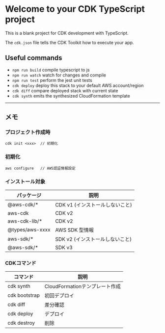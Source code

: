 # Welcome to your CDK TypeScript project

This is a blank project for CDK development with TypeScript.

The `cdk.json` file tells the CDK Toolkit how to execute your app.

## Useful commands

* `npm run build`   compile typescript to js
* `npm run watch`   watch for changes and compile
* `npm run test`    perform the jest unit tests
* `cdk deploy`      deploy this stack to your default AWS account/region
* `cdk diff`        compare deployed stack with current state
* `cdk synth`       emits the synthesized CloudFormation template

----

## メモ

### プロジェクト作成時
```
cdk init <xxx>  // 初期化
```

### 初期化
```
aws configure   // AWS認証情報設定
```

### インストール対象

|パッケージ|説明|
|---|---|
|@aws-cdk/*|CDK v1 (インストールしないこと)|
|aws-cdk|CDK v2|
|aws-cdk-lib/*|CDK v2|
|@types/aws-xxxx|AWS SDK 型情報|
|aws-sdk/*|SDK v2 (インストールしないこと)|
|@aws-sdk/*|SDK v3|


### CDKコマンド

|コマンド|説明|
|---|---|
|cdk synth|CloudFormationテンプレート作成|
|cdk bootstrap|初回デプロイ|
|cdk diff|差分確認|
|cdk deploy|デプロイ|
|cdk destroy|削除|

